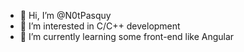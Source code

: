 - 👋 Hi, I’m @N0tPasquy
- 👀 I’m interested in C/C++ development
- 🌱 I’m currently learning some front-end like Angular

<!---
N0tPasquy/N0tPasquy is a ✨ special ✨ repository because its `README.md` (this file) appears on your GitHub profile.
You can click the Preview link to take a look at your changes.
--->
